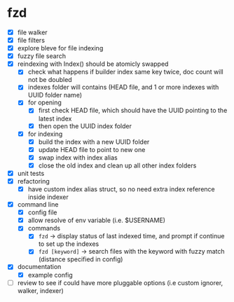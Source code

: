 # fzd

- [x] file walker
- [x] file filters
- [x] explore bleve for file indexing
- [x] fuzzy file search
- [x] reindexing with Index() should be atomicly swapped
    - [x] check what happens if builder index same key twice, doc count will not be doubled
    - [x] indexes folder will contains (HEAD file, and 1 or more indexes with UUID folder name)
    - [x] for opening
        - [x] first check HEAD file, which should have the UUID pointing to the latest index
        - [x] then open the UUID index folder
    - [x] for indexing
        - [x] build the index with a new UUID folder
        - [x] update HEAD file to point to new one
        - [x] swap index with index alias
        - [x] close the old index and clean up all other index folders
- [x] unit tests
- [x] refactoring
    - [x] have custom index alias struct, so no need extra index reference inside indexer
- [x] command line
    - [x] config file
    - [x] allow resolve of env variable (i.e. $USERNAME)
    - [x] commands
        - [x] `fzd` -> display status of last indexed time, and prompt if continue to set up the indexes
        - [x] `fzd [keyword]` -> search files with the keyword with fuzzy match (distance specified in config)
- [x] documentation
    - [x] example config
- [ ] review to see if could have more pluggable options (i.e custom ignorer, walker, indexer)